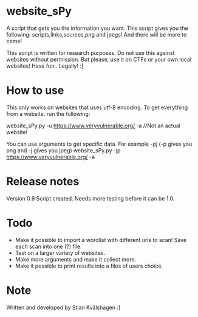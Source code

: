 # website_sPy
A script that gets you the information you want.
This script gives you the following:
scripts,links,sources,png and jpegs! And there will be more to come!

This script is written for research purposes. Do not use this against websites without permission.
But please, use it on CTFs or your own local websites! Have fun.. Legally! :]

# How to use

This only works on websites that uses utf-8 encoding.
To get everything from a website. run the following:

website_sPy.py -u https://www.veryvulnerable.org/ -a //Not an actual website!

You can use arguments to get specific data. For example
-pj (-p gives you png and -j gives you jpeg)
website_sPy.py -jp https://www.veryvulnerable.org/ -a

# Release notes

Version 0.9 
Script created.
Needs more testing before it can be 1.0.

# Todo

* Make it possible to import a wordlist with different urls to scan! Save each scan into one (?) file.
* Test on a larger variety of websites.
* Make more arguments and make it collect more.
* Make it possible to print results into a files of users choice.

# Note

Written and developed by Stian Kvålshagen :]
